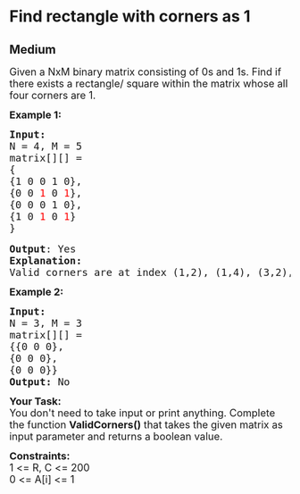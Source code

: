 # Find rectangle with corners as 1
## Medium 
<div class="problem-statement">
                <p></p><p><span style="font-size:18px">Given a&nbsp;NxM binary matrix consisting of 0s and 1s. Find if there exists a rectangle/ square within the matrix whose all four corners are 1.&nbsp;</span></p>

<p><strong><span style="font-size:18px">Example 1:</span></strong></p>

<pre><span style="font-size:18px"><strong>Input:</strong>
N = 4, M = 5
matrix[][] = 
{
{1 0 0 1 0},
{0 0 <span style="color: rgb(255, 0, 0); --darkreader-inline-color:#ff1a1a;" data-darkreader-inline-color="">1</span> 0 <span style="color: rgb(255, 0, 0); --darkreader-inline-color:#ff1a1a;" data-darkreader-inline-color="">1</span>},
{0 0 0 1 0}, 
{1 0 <span style="color: rgb(255, 0, 0); --darkreader-inline-color:#ff1a1a;" data-darkreader-inline-color="">1</span> 0 <span style="color: rgb(255, 0, 0); --darkreader-inline-color:#ff1a1a;" data-darkreader-inline-color="">1</span>}
} </span>

<span style="font-size:18px"><strong>Output</strong>: Yes
<strong>Explanation:</strong>
Valid corners are at index (1,2), (1,4), (3,2), (3,4) </span></pre>

<p><strong><span style="font-size:18px">Example 2:</span></strong></p>

<pre><span style="font-size:18px"><strong>Input:</strong>
N = 3, M = 3
matrix[][] = 
{{0 0 0},
{0 0 0},
{0 0 0}}
<strong>Output:</strong> No</span></pre>

<p><span style="font-size:18px"><strong>Your Task:</strong><br>
You don't need to take input or print anything. Complete the function <strong>ValidCorners()</strong>&nbsp;that takes the given matrix as input parameter and returns a boolean value.</span></p>

<p><span style="font-size:18px"><strong>Constraints:</strong><br>
1 &lt;= R, C &lt;= 200<br>
0 &lt;= A[i] &lt;= 1</span></p>
 <p></p>
            </div>